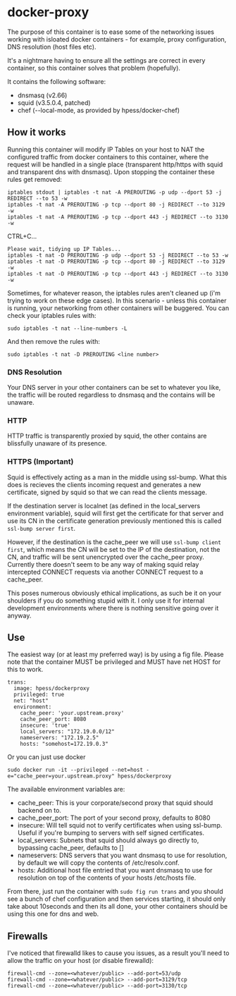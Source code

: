 # docker-proxy
The purpose of this container is to ease some of the networking issues working with isloated docker containers - for example, proxy configuration, DNS resolution (host files etc).

It's a nightmare having to ensure all the settings are correct in every container, so this container solves that problem (hopefully).   

It contains the following software:
  - dnsmasq (v2.66)
  - squid (v3.5.0.4, patched)
  - chef (--local-mode, as provided by hpess/docker-chef)

## How it works
Running this container will modify IP Tables on your host to NAT the configured traffic from docker containers to this container, where the request will be handled in a single place (transparent http/https with squid and transparent dns with dnsmasq).  Upon stopping the container these rules get removed:
```
iptables stdout | iptables -t nat -A PREROUTING -p udp --dport 53 -j REDIRECT --to 53 -w
iptables -t nat -A PREROUTING -p tcp --dport 80 -j REDIRECT --to 3129 -w
iptables -t nat -A PREROUTING -p tcp --dport 443 -j REDIRECT --to 3130 -w
```
CTRL+C...
```
Please wait, tidying up IP Tables...
iptables -t nat -D PREROUTING -p udp --dport 53 -j REDIRECT --to 53 -w
iptables -t nat -D PREROUTING -p tcp --dport 80 -j REDIRECT --to 3129 -w
iptables -t nat -D PREROUTING -p tcp --dport 443 -j REDIRECT --to 3130 -w
```
Sometimes, for whatever reason, the iptables rules aren't cleaned up (i'm trying to work on these edge cases).  In this scenario - unless this container is running, your networking from other containers will be buggered.  You can check your iptables rules with:
```
sudo iptables -t nat --line-numbers -L
```
And then remove the rules with:
```
sudo iptables -t nat -D PREROUTING <line number>
```

### DNS Resolution
Your DNS server in your other containers can be set to whatever you like, the traffic will be routed regardless to dnsmasq and the contains will be unaware.

### HTTP
HTTP traffic is transparently proxied by squid, the other contains are blissfully unaware of its presence.

### HTTPS (Important)
Squid is effectively acting as a man in the middle using ssl-bump.  What this does is recieves the clients incoming request and generates a new certificate, signed by squid so that we can read the clients message.  

If the destination server is localnet (as defined in the local_servers environment variable), squid will first get the certificate for that server and use its CN in the certificate generation previously mentioned this is called `ssl-bump server first`.

However, if the destination is the cache_peer we will use `ssl-bump client first`, which means the CN will be set to the IP of the destination, not the CN, and traffic will be sent unencrypted over the cache_peer proxy.  Currently there doesn't seem to be any way of making squid relay intercepted CONNECT requests via another CONNECT request to a cache_peer.

This poses numerous obviously ethical implications, as such be it on your shoulders if you do something stupid with it.  I only use it for internal development environments where there is nothing sensitive going over it anyway.

## Use
The easiest way (or at least my preferred way) is by using a fig file.  Please note that the container MUST be privileged and MUST have net HOST for this to work.
```
trans:
  image: hpess/dockerproxy
  privileged: true
  net: "host"
  environment:
    cache_peer: 'your.upstream.proxy'
    cache_peer_port: 8080
    insecure: 'true'
    local_servers: "172.19.0.0/12"
    nameservers: "172.19.2.5"
    hosts: "somehost=172.19.0.3"
```
Or you can just use docker
```
sudo docker run -it --privileged --net=host -e="cache_peer=your.upstream.proxy" hpess/dockerproxy
```
The available environment variables are:
  - cache_peer: This is your corporate/second proxy that squid should backend on to.
  - cache_peer_port: The port of your second proxy, defaults to 8080
  - insecure: Will tell squid not to verify certificates when using ssl-bump.  Useful if you're bumping to servers with self signed certificates.
  - local_servers: Subnets that squid should always go directly to, bypassing cache_peer, defaults to []
  - nameservers: DNS servers that you want dnsmasq to use for resolution, by default we will copy the contents of /etc/resolv.conf.
  - hosts: Additional host file entried that you want dnsmasq to use for resolution on top of the contents of your hosts /etc/hosts file.

From there, just run the container with `sudo fig run trans` and you should see a bunch of chef configuration and then services starting, it should only take about 10seconds and then its all done, your other containers should be using this one for dns and web.

## Firewalls
I've noticed that firewalld likes to cause you issues, as a result you'll need to allow the traffic on your host (or disable firewalld):
```
firewall-cmd --zone=<whatever/public> --add-port=53/udp
firewall-cmd --zone=<whatever/public> --add-port=3129/tcp
firewall-cmd --zone=<whatever/public> --add-port=3130/tcp
```
